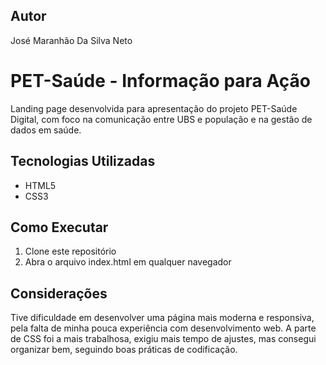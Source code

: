 
## Autor
José Maranhão Da Silva Neto

# PET-Saúde - Informação para Ação
Landing page desenvolvida para apresentação do projeto PET-Saúde Digital, com foco na comunicação entre UBS e população e na gestão de dados em saúde.

## Tecnologias Utilizadas
- HTML5
- CSS3

## Como Executar
1. Clone este repositório
2. Abra o arquivo index.html em qualquer navegador

## Considerações
Tive dificuldade em desenvolver uma página mais moderna e responsiva, pela falta de minha pouca experiência com desenvolvimento web.
A parte de CSS foi a mais trabalhosa, exigiu mais tempo de ajustes, mas consegui organizar bem, seguindo boas práticas de codificação.

